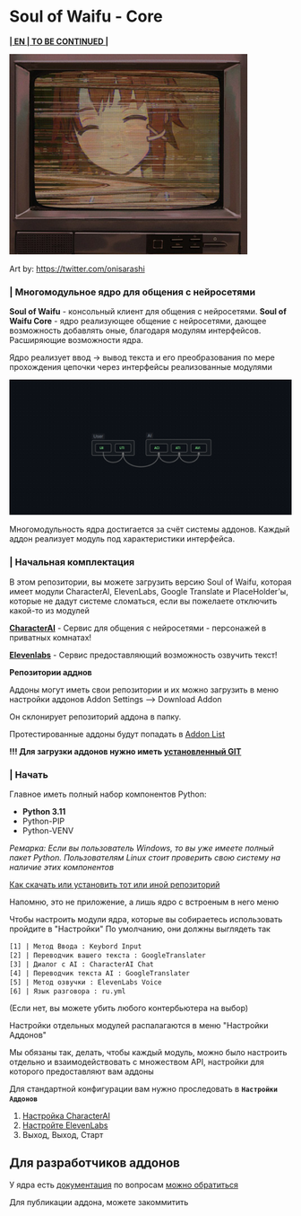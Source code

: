 # Soul of Waifu - Core
[**| EN | TO BE CONTINUED |**](README_EN.MD)

<img src="docs/cont/preview.jpg" href="https://twitter.com/onisarashi"></img>

Art by: https://twitter.com/onisarashi

### |  Многомодульное ядро для общения с нейросетями

**Soul of Waifu** - консольный клиент для общения с нейросетями.
**Soul of Waifu Core** - ядро реализующее общение с нейросетями, дающее возможность добавлять оные, благодаря модулям интерфейсов. Расширяющие возможности ядра.

Ядро реализует ввод -> вывод текста и его преобразования по мере прохождения цепочки через интерфейсы реализованные модулями

![logic](docs/cont/dialog_entity.png)

Многомодульность ядра достигается за счёт системы аддонов. 
Каждый аддон реализует модуль под характеристики интерфейса.

### |  Начальная комплектация 

В этом репозитории, вы можете загрузить версию Soul of Waifu, которая имеет модули CharacterAI, ElevenLabs, Google Translate и PlaceHolder'ы, которые не дадут системе сломаться, если вы пожелаете отключить какой-то из модулей

[**CharacterAI**](https://beta.character.ai/) - Сервис для общения с нейросетями - персонажей в приватных комнатах!

[**Elevenlabs**](https://elevenlabs.io/) -   Сервис предоставляющий возможность озвучить текст! 

**Репозитории адднов**

Аддоны могут иметь свои репозитории и их можно загрузить в меню настройки аддонов Addon Settings --> Download Addon

Он склонирует репозиторий аддона в папку. 

Протестированные аддоны будут попадать в [Addon List](ADDON_LIST.MD)

**!!! Для загрузки аддонов нужно иметь [установленный GIT](https://git-scm.com/downloads)** 

### | Начать


Главное иметь полный набор компонентов Python:
- **Python 3.11** 
- Python-PIP
- Python-VENV

*Ремарка: Если вы пользователь Windows, то вы уже имеете полный пакет Python. 
Пользователям Linux стоит проверить свою систему на наличие этих компонентов*

[Как скачать или установить тот или иной репозиторий](https://docs.github.com/en/repositories/working-with-files/using-files/downloading-source-code-archives)

Напомню, это не приложение, а лишь ядро с встроеным в него меню

Чтобы настроить модули ядра, которые вы собираетесь использовать пройдите в "Настройки" 
По умолчанию, они должны выглядеть так 

```
[1] | Метод Ввода : Keybord Input
[2] | Переводчик вашего текста : GoogleTranslater
[3] | Диалог с AI : CharacterAI Chat
[4] | Переводчик текста AI : GoogleTranslater
[5] | Метод озвучки : ElevenLabs Voice
[6] | Язык разговора : ru.yml
```
(Если нет, вы можете убить любого контербьютера на выбор)

Настройки отдельных модулей распалагаются в меню "Настройки Аддонов"

Мы обязаны так, делать, чтобы каждый модуль, можно было настроить отдельно и взаимодействовать с множеством API, настройки для которого предоставляют вам аддоны

Для стандартной конфигурации вам нужно проследовать в **``Настройки Аддонов``**

1. [Настройка CharacterAI](addons/CharacterAI/README_RU.MD)
2. [Настройте ElevenLabs](addons/ElevenLabs/README_RU.MD)
3. Выход, Выход, Старт

## Для разработчиков аддонов

У ядра есть [документация](docs/ru/1.Components.MD) по вопросам [можно обратиться](https://gulysh.art)

Для публикации аддона, можете закоммитить  